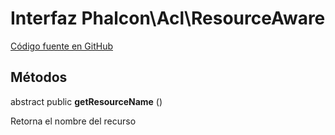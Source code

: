 # Interfaz **Phalcon\\Acl\\ResourceAware**

<a href="https://github.com/phalcon/cphalcon/blob/master/phalcon/acl/resourceaware.zep" class="btn btn-default btn-sm">Código fuente en GitHub</a>

## Métodos

abstract public **getResourceName** ()

Retorna el nombre del recurso
